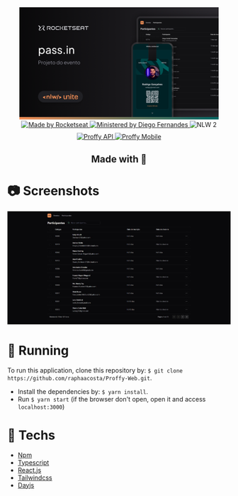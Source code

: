 <div align="center">
  <div>
    <img src="./src/assets/Thumbnail.png" alt="PassIn" width="450px"/>
  </div>
  <a target="_blank" href="https://linktr.ee/rocketseat">
    <img src="https://img.shields.io/badge/Made%20by-rocketseat-blueviolet" alt="Made by Rocketseat">
  </a>
  <a target="_blank" href="https://github.com/diego3g">
    <img src="https://img.shields.io/badge/Ministered%20by-Diego%20Fernandes-blueviolet" alt="Ministered by Diego Fernandes">
  </a>
  <img src="https://img.shields.io/badge/Next%20Level%20Week-2-blueviolet" alt="NLW 2">
  <div style="margin-top: 10px;">
    <a target="_blank" href="https://github.com/raphaacosta/Proffy-API">
      <img src="https://img.shields.io/badge/Go%20to-API-blueviolet" alt="Proffy API"/>
    </a>
    <a href="https://github.com/raphaacosta/Proffy-Mobile">
      <img src="https://img.shields.io/badge/Go%20to-Mobile-blueviolet" alt="Proffy Mobile"/>
    </a>
    <h2>
      Made with 💜
    </h2>
  </div>
</div>

# 📷 Screenshots

<div align="center" style="display: gird; grid-template-columns: repeat(2, 1fr); grid-template-rows: repeat(3, 1fr); gap: 10px 20px;">
  <img src="./src/assets/home-screenshot.jpg" alt="home page" >
</div>

# 🚀 Running 

 To run this application, clone this repository by: `$ git clone https://github.com/raphaacosta/Proffy-Web.git`.
 - Install the dependencies by: `$ yarn install`.
 - Run `$ yarn start` (if the browser don't open, open it and access `localhost:3000`)

# 📌 Techs

 - [Npm](https://nodejs.org/en)
 - [Typescript](https://www.typescriptlang.org/)
 - [React.js](https://pt-br.reactjs.org/)
 - [Tailwindcss](https://tailwindcss.com/)
 - [Dayjs](https://day.js.org/)
